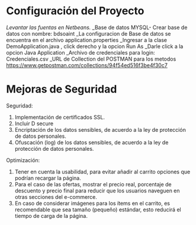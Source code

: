 # Configuración del Proyecto
_Levantar las fuentas en Netbeans._
_Base de datos MYSQL- Crear base de datos con nombre:  bdsoaint
_La configuracion de Base de datos se encuentra en el archivo application.properties
_Ingresar a la clase DemoApplication.java , click derecho y la opcion Run As
_Darle click a la opcion Java Application
_Archivo de credenciales para login: Credenciales.csv
_URL de Collection del POSTMAN para los metodos https://www.getpostman.com/collections/94f54ed516f3be4f30c7

# Mejoras de Seguridad
Seguridad:
1.	Implementación de certificados SSL.
2.	Incluir D secure
3.	Encriptación de los datos sensibles, de acuerdo a la ley de protección de datos personales.
4.	Ofuscación (log) de los datos sensibles, de acuerdo a la ley de protección de datos personales.

Optimización:
1.	Tener en cuenta la usabilidad, para evitar añadir al carrito opciones que podrían recargar la página.
2.	 Para el caso de las ofertas, mostrar el precio real, porcentaje de descuento y precio final para reducir que los usuarios naveguen en otras secciones del e-commerce.
3.	En caso de considerar imágenes para los ítems en el carrito, es recomendable que sea tamaño (pequeño) estándar, esto reducirá el tiempo de carga de la página.
